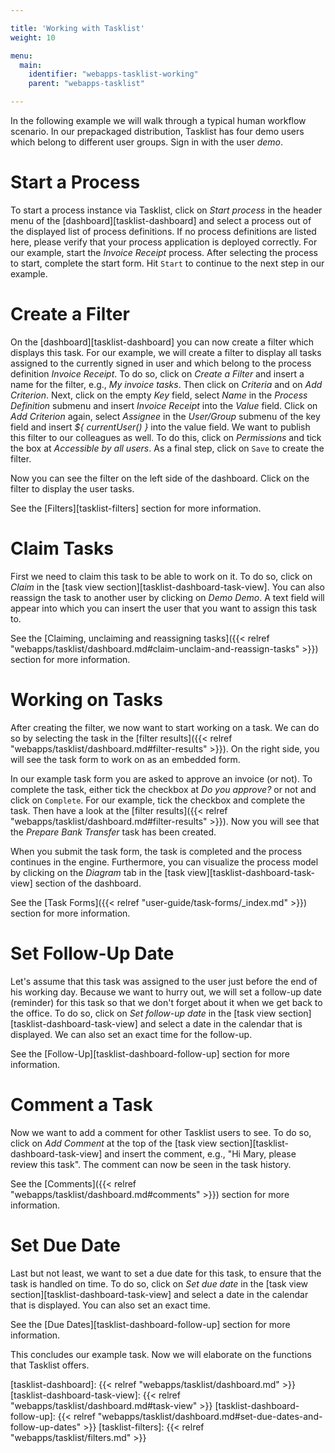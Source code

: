 ```yaml
---

title: 'Working with Tasklist'
weight: 10

menu:
  main:
    identifier: "webapps-tasklist-working"
    parent: "webapps-tasklist"

---
```



In the following example we will walk through a typical human workflow scenario. In our prepackaged distribution, Tasklist has four demo users which belong to different user groups. Sign in with the user *demo*.


# Start a Process

To start a process instance via Tasklist, click on *Start process* in the header menu of the [dashboard][tasklist-dashboard] and select a process out of the displayed list of process definitions. If no process definitions are listed here, please verify that your process application is deployed correctly. For our example, start the *Invoice Receipt* process.
After selecting the process to start, complete the start form. Hit `Start` to continue to the next step in our example.


# Create a Filter

On the [dashboard][tasklist-dashboard] you can now create a filter which displays this task. For our example, we will create a filter to display all tasks assigned to the currently signed in user and which belong to the process definition *Invoice Receipt*. To do so, click on *Create a Filter* and insert a name for the filter, e.g., *My invoice tasks*. Then click on *Criteria* and on *Add Criterion*. Next, click on the empty *Key* field, select *Name* in the *Process Definition* submenu and insert *Invoice Receipt* into the *Value* field. Click on *Add Criterion* again, select *Assignee* in the *User/Group* submenu of the key field and insert *${ currentUser() }* into the value field. We want to publish this filter to our colleagues as well. To do this, click on *Permissions* and tick the box at *Accessible by all users*. As a final step, click on `Save` to create the filter.

Now you can see the filter on the left side of the dashboard. Click on the filter to display the user tasks.

See the [Filters][tasklist-filters] section for more information.

# Claim Tasks

First we need to claim this task to be able to work on it. To do so, click on *Claim* in the [task view section][tasklist-dashboard-task-view]. You can also reassign the task to another user by clicking on *Demo Demo*. A text field will appear into which you can insert the user that you want to assign this task to.

See the [Claiming, unclaiming and reassigning tasks]({{< relref "webapps/tasklist/dashboard.md#claim-unclaim-and-reassign-tasks" >}}) section for more information.

# Working on Tasks

After creating the filter, we now want to start working on a task. We can do so by selecting the task in the [filter results]({{< relref "webapps/tasklist/dashboard.md#filter-results" >}}). On the right side, you will see the task form to work on as an embedded form.

In our example task form you are asked to approve an invoice (or not). To complete the task, either tick the checkbox at *Do you approve?* or not and click on `Complete`. For our example, tick the checkbox and complete the task. Then have a look at the [filter results]({{< relref "webapps/tasklist/dashboard.md#filter-results" >}}). Now you will see that the *Prepare Bank Transfer* task has been created.

When you submit the task form, the task is completed and the process continues in the engine. Furthermore, you can visualize the process model by clicking on the *Diagram* tab in the [task view][tasklist-dashboard-task-view] section of the dashboard.

See the [Task Forms]({{< relref "user-guide/task-forms/_index.md" >}}) section for more information.


# Set Follow-Up Date

Let's assume that this task was assigned to the user just before the end of his working day. Because we want to hurry out, we will set a follow-up date (reminder) for this task so that we don't forget about it when we get back to the office. To do so, click on *Set follow-up date* in the [task view section][tasklist-dashboard-task-view] and select a date in the calendar that is displayed. We can also set an exact time for the follow-up.

See the [Follow-Up][tasklist-dashboard-follow-up] section for more information.


# Comment a Task

Now we want to add a comment for other Tasklist users to see. To do so, click on *Add Comment* at the top of the [task view section][tasklist-dashboard-task-view] and insert the comment, e.g., "Hi Mary, please review this task". The comment can now be seen in the task history.

See the [Comments]({{< relref "webapps/tasklist/dashboard.md#comments" >}}) section for more information.


# Set Due Date

Last but not least, we want to set a due date for this task, to ensure that the task is handled on time. To do so, click on *Set due date* in the [task view section][tasklist-dashboard-task-view] and select a date in the calendar that is displayed. You can also set an exact time.

See the [Due Dates][tasklist-dashboard-follow-up] section for more information.

This concludes our example task. Now we will elaborate on the functions that Tasklist offers.


[tasklist-dashboard]: {{< relref "webapps/tasklist/dashboard.md" >}}
[tasklist-dashboard-task-view]: {{< relref "webapps/tasklist/dashboard.md#task-view" >}}
[tasklist-dashboard-follow-up]: {{< relref "webapps/tasklist/dashboard.md#set-due-dates-and-follow-up-dates" >}}
[tasklist-filters]: {{< relref "webapps/tasklist/filters.md" >}}
